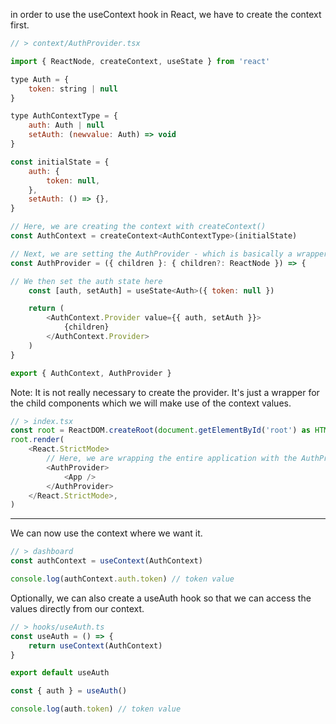 in order to use the useContext hook in React, we have to create the context first.

```js
// > context/AuthProvider.tsx

import { ReactNode, createContext, useState } from 'react'

type Auth = {
    token: string | null
}

type AuthContextType = {
    auth: Auth | null
    setAuth: (newvalue: Auth) => void
}

const initialState = {
    auth: {
        token: null,
    },
    setAuth: () => {},
}

// Here, we are creating the context with createContext()
const AuthContext = createContext<AuthContextType>(initialState)

// Next, we are setting the AuthProvider - which is basically a wrapper for the entire application which needs access to the state
const AuthProvider = ({ children }: { children?: ReactNode }) => {

// We then set the auth state here
    const [auth, setAuth] = useState<Auth>({ token: null })

    return (
        <AuthContext.Provider value={{ auth, setAuth }}>
            {children}
        </AuthContext.Provider>
    )
}

export { AuthContext, AuthProvider }
```

Note: It is not really necessary to create the provider. It's just a wrapper for the child components which we will make use of the context values.

```js
// > index.tsx 
const root = ReactDOM.createRoot(document.getElementById('root') as HTMLElement)
root.render(
    <React.StrictMode>
	    // Here, we are wrapping the entire application with the AuthProvider since we need the auth state in the entirety of our application. For other contexts, wrap the provider only to the componetns that need it.
        <AuthProvider> 
            <App />
        </AuthProvider>
    </React.StrictMode>,
)
```

---
We can now use the context where we want it.
```js
// > dashboard
const authContext = useContext(AuthContext)

console.log(authContext.auth.token) // token value
```

Optionally, we can also create a useAuth hook so that we can access the values directly from our context.
```js
// > hooks/useAuth.ts
const useAuth = () => {
    return useContext(AuthContext)
}

export default useAuth
```


```js
const { auth } = useAuth()

console.log(auth.token) // token value
```